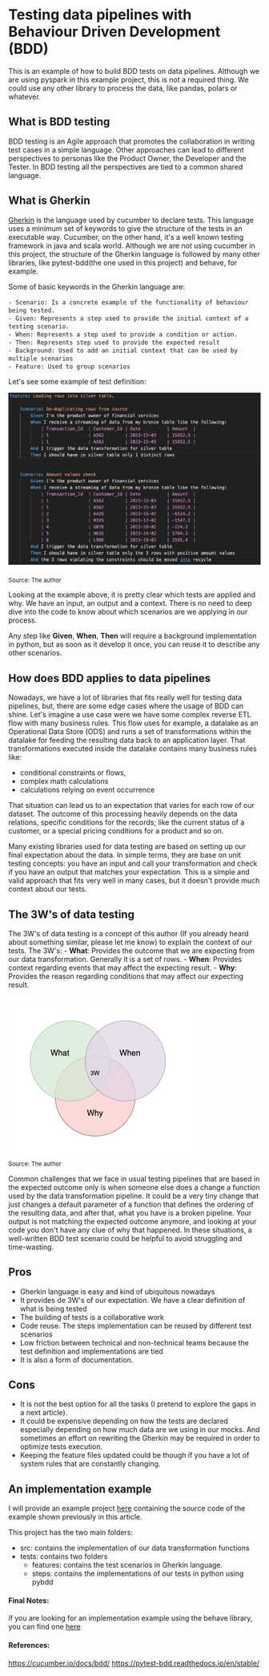 # Testing data pipelines with Behaviour Driven Development (BDD) 

This is an example of how to build BDD tests on data pipelines. 
Although we are using pyspark in this example project, this is not a required thing. 
We could use any other library to process the data, like pandas, polars or whatever.

## What is BDD testing

BDD testing is an Agile approach that promotes the collaboration in writing test cases in a simple language. Other 
approaches can lead to different perspectives to personas like the Product Owner, the Developer and the Tester. In BDD testing
all the perspectives are tied to a common shared language.

## What is Gherkin

[Gherkin](https://cucumber.io/docs/gherkin/reference/) is the language used by cucumber to declare tests. This language uses a minimum set of keywords
to give the structure of the tests in an executable way. 
Cucumber, on the other hand, it's a well known testing framework in java and scala world. Although we are not using cucumber in this project, the structure
of the Gherkin language is followed by many other libraries, like pytest-bdd(the one used in this project) and behave, for example.

Some of basic keywords in the Gherkin language are:

    - Scenario: Is a concrete example of the functionality of behaviour being tested.
    - Given: Represents a step used to provide the initial context of a testing scenario.
    - When: Represents a step used to provide a condition or action.
    - Then: Represents step used to provide the expected result
    - Background: Used to add an initial context that can be used by multiple scenarios
    - Feature: Used to group scenarios

Let's see some example of test definition:

![feature_example.png](docs%2Fimages%2Ffeature_example.png)

<sub>Source: The author</sub>

Looking at the example above, it is pretty clear which tests are applied and why. We have an input, an output and a context. 
There is no need to deep dive into the code to know about which scenarios are we applying in our process.

Any step like **Given**, **When**, **Then** will require a background implementation in python, but as soon as it develop it once, you can reuse it to describe any other scenarios.



## How does BDD applies to data pipelines

Nowadays, we have a lot of libraries that fits really well for testing data pipelines, but, there are some edge cases 
where the usage of BDD can shine. 
Let's imagine a use case were we have some complex reverse ETL flow with many business rules. This flow uses for example,
a datalake as an Operational Data Store (ODS) and runs a set of transformations within the datalake for feeding the resulting
data back to an application layer. That transformations executed inside the datalake contains many business rules like:

 - conditional constraints or flows, 
 - complex math calculations 
 - calculations relying on event occurrence
 
That situation can lead us to an expectation that varies for each row of our dataset. The outcome of this processing heavily depends on the data relations, specific conditions for the records; like 
the current status of a customer, or a special pricing conditions for a product and so on.

Many existing libraries  used for data testing are based on setting up our final expectation about the data. In simple terms, they are 
base on unit testing concepts: you have an input and call your transformation and check if you have an output that matches your expectation.
This is a simple and valid approach that fits very well in many cases, but it doesn't provide much context about our tests.

## The 3W's of data testing
The 3W's of data testing is a concept of this author (If you already heard about something similar, please let me know) to explain the context of our tests. 
The 3W's:
    - **What**: Provides the outcome that we are expecting from our data transformation. Generally it is a set of rows.
    - **When**: Provides context regarding events that may affect the expecting result. 
    - **Why**: Provides the reason regarding conditions that may affect our expecting result.


![3W.png](docs%2Fimages%2F3W.png)
<br><sub>Source: The author</sub>


Common challenges that we face in usual testing pipelines that are based in the expected outcome only is when someone else
does a change a function used by the data transformation pipeline. It could be a very tiny change that just changes a default parameter
of a function that defines the ordering of the resulting data, and after that, what you have is a broken pipeline. Your output is not matching the expected outcome anymore, 
and looking at your code you don't have any clue of why that happened. In these situations, a well-written BDD test scenario could be helpful to avoid struggling and time-wasting.


 

## Pros
 - Gherkin language is easy and kind of ubiquitous nowadays
 - It provides de 3W's of our expectation. We have a clear definition of what is being tested
 - The building of tests is a collaborative work
 - Code reuse. The steps implementation can be reused by different test scenarios
 - Low friction between technical and non-technical teams because the test definition and implementations are tied
 - It is also a form of documentation.

## Cons
  - It is not the best option for all the tasks (I pretend to explore the gaps in a next article). 
  - It could be expensive depending on how the tests are declared especially depending on how much data are we using in our mocks. And sometimes an effort on rewriting the Gherkin may be required in order to optimize tests execution.
  - Keeping the feature files updated could be though if you have a lot of system rules that are constantly changing.


## An implementation example 

I will provide an example project [here](https://github.com/mflehnen/pytest-bdd-example) containing the source code of the example shown previously in this article.

This project has the two main folders:

- src: contains the implementation of our data transformation functions
- tests: contains two folders 
  - features: contains the test scenarios in Gherkin language.
  - steps: contains the implementations of our tests in python using pybdd



#### Final Notes:
if you are looking for an implementation example using the behave library, you can find one [here](https://github.com/DanteLore/bdd-pyspark)

#### References:

https://cucumber.io/docs/bdd/
https://pytest-bdd.readthedocs.io/en/stable/
